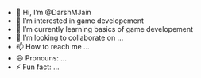 - 👋 Hi, I’m @DarshMJain
- 👀 I’m interested in game developement
- 🌱 I’m currently learning basics of game developement
- 💞️ I’m looking to collaborate on ...
- 📫 How to reach me ...
- 😄 Pronouns: ...
- ⚡ Fun fact: ...

<!---
DarshMJain/DarshMJain is a ✨ special ✨ repository because its `README.md` (this file) appears on your GitHub profile.
You can click the Preview link to take a look at your changes.
--->
